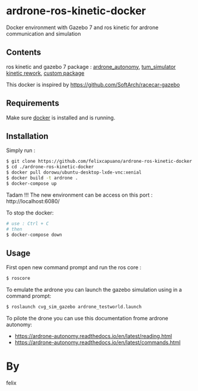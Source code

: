 # ardrone-ros-kinetic-docker
Docker environment with Gazebo 7 and ros kinetic for ardrone communication and simulation

## Contents
ros kinetic and gazebo 7
package : [ardrone_autonomy](https://github.com/AutonomyLab/ardrone_autonomy), [tum_simulator kinetic rework](https://github.com/angelsantamaria/tum_simulator),
[custom package](https://github.com/felixcapuano/ardrone-facetracker)

This docker is inspired by https://github.com/SoftArch/racecar-gazebo

## Requirements

Make sure [docker](https://docs.docker.com/get-docker/) is installed and is running.

## Installation
Simply run :
```bash
$ git clone https://github.com/felixcapuano/ardrone-ros-kinetic-docker
$ cd ./ardrone-ros-kinetic-docker
$ docker pull dorowu/ubuntu-desktop-lxde-vnc:xenial
$ docker build -t ardrone .
$ docker-compose up
```

Tadam !!!
The new environment can be access on this port :
http://localhost:6080/


To stop the docker:
```bash
# use : Ctrl + C
# then
$ docker-compose down
```

## Usage

First open new command prompt and run the ros core :
```bash
$ roscore
```

To emulate the ardrone you can launch the gazebo simulation using in a command prompt:
```bash
$ roslaunch cvg_sim_gazebo ardrone_testworld.launch
```

To pilote the drone you can use this documentation frome ardrone autonomy:

- https://ardrone-autonomy.readthedocs.io/en/latest/reading.html
- https://ardrone-autonomy.readthedocs.io/en/latest/commands.html

# By
felix
